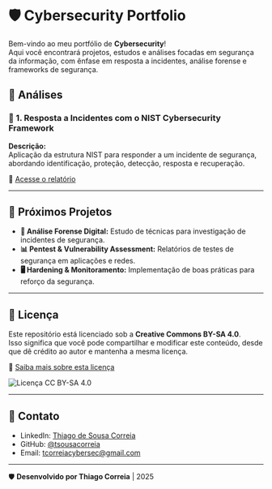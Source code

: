 # 🛡️ Cybersecurity Portfolio

Bem-vindo ao meu portfólio de **Cybersecurity**!  
Aqui você encontrará projetos, estudos e análises focadas em segurança da informação, com ênfase em resposta a incidentes, análise forense e frameworks de segurança.

## 📂 Análises

### 🔹 1. Resposta a Incidentes com o NIST Cybersecurity Framework
**Descrição:**  
Aplicação da estrutura NIST para responder a um incidente de segurança, abordando identificação, proteção, detecção, resposta e recuperação.

🔗 [Acesse o relatório](incident-response/incident-report-nist.md)

---

## 🚀 Próximos Projetos  
- **🔐 Análise Forense Digital:** Estudo de técnicas para investigação de incidentes de segurança.  
- **📊 Pentest & Vulnerability Assessment:** Relatórios de testes de segurança em aplicações e redes.  
- **🖥️ Hardening & Monitoramento:** Implementação de boas práticas para reforço da segurança.  

---

## 📜 Licença

Este repositório está licenciado sob a **Creative Commons BY-SA 4.0**.  
Isso significa que você pode compartilhar e modificar este conteúdo, desde que dê crédito ao autor e mantenha a mesma licença.  

🔗 [Saiba mais sobre esta licença](https://creativecommons.org/licenses/by-sa/4.0/deed.pt)  

![Licença CC BY-SA 4.0](https://licensebuttons.net/l/by-sa/4.0/88x31.png)

---

## 📧 Contato
- LinkedIn: [Thiago de Sousa Correia](https://linkedin.com/in/tsousacorreia)  
- GitHub: [@tsousacorreia](https://github.com/tsousacorreia)  
- Email: tcorreiacybersec@gmail.com  

---
🛡️ **Desenvolvido por Thiago Correia** | 2025  
